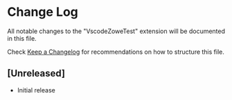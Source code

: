 # Change Log

All notable changes to the "VscodeZoweTest" extension will be documented in this file.

Check [Keep a Changelog](http://keepachangelog.com/) for recommendations on how to structure this file.

## [Unreleased]

- Initial release